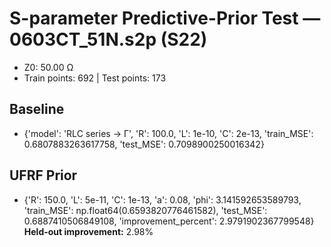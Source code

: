 # S-parameter Predictive-Prior Test — 0603CT_51N.s2p (S22)
- Z0: 50.00 Ω
- Train points: 692  |  Test points: 173

## Baseline
- {'model': 'RLC series -> Γ', 'R': 100.0, 'L': 1e-10, 'C': 2e-13, 'train_MSE': 0.6807883263617758, 'test_MSE': 0.7098900250016342}

## UFRF Prior
- {'R': 150.0, 'L': 5e-11, 'C': 1e-13, 'a': 0.08, 'phi': 3.141592653589793, 'train_MSE': np.float64(0.6593820776461582), 'test_MSE': 0.6887410506849108, 'improvement_percent': 2.9791902367799548}
**Held-out improvement:** 2.98%